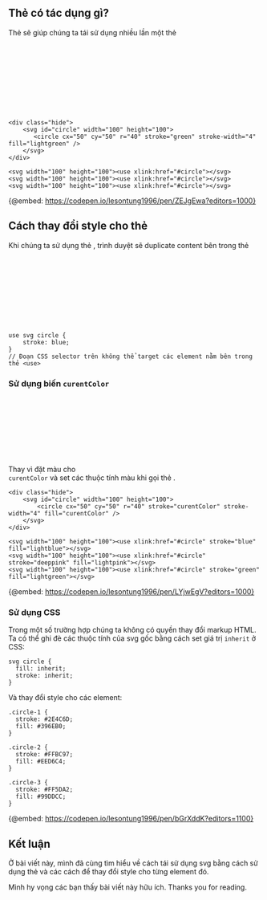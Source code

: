 ## Thẻ <use> có tác dụng gì?
Thẻ <use> sẽ giúp chúng ta tái sử dụng nhiều lần một thẻ <svg>. Bên dưới là một ví dụ: hiển thị 3 hình tròn chỉ với một thẻ <svg>.
    
```
<div class="hide">
    <svg id="circle" width="100" height="100">
       <circle cx="50" cy="50" r="40" stroke="green" stroke-width="4" fill="lightgreen" />
    </svg> 
</div>

<svg width="100" height="100"><use xlink:href="#circle"></svg>
<svg width="100" height="100"><use xlink:href="#circle"></svg>
<svg width="100" height="100"><use xlink:href="#circle"></svg>
```
    
{@embed: https://codepen.io/lesontung1996/pen/ZEJgEwa?editors=1000}
    
## Cách thay đổi style cho thẻ <use>
    
Khi chúng ta sử dụng thẻ <use>, trình duyệt sẽ duplicate content bên trong thẻ <svg> và lưu trữ bản sao đó bên trong Shadow DOM. Chính vì sử dụng Shadow DOM nên việc thay đổi style cho các element trong thẻ <use> trực tiếp bằng CSS sẽ không hoạt động. Ở bài viết này, chúng ta sẽ tìm hiểu những cách để thay đổi style cho từng thẻ <use> riêng biệt.
```
use svg circle {
    stroke: blue;
}
// Đoạn CSS selector trên không thể target các element nằm bên trong thẻ <use>
```
    
### Sử dụng biến `curentColor`
Thay vì đặt màu cho <svg> gốc, mình đặt cho nó giá trị là `curentColor` và set các thuộc tính màu khi gọi thẻ <use>.

```
<div class="hide">
    <svg id="circle" width="100" height="100">
        <circle cx="50" cy="50" r="40" stroke="curentColor" stroke-width="4" fill="curentColor" />
    </svg> 
</div>

<svg width="100" height="100"><use xlink:href="#circle" stroke="blue" fill="lightblue"></svg>
<svg width="100" height="100"><use xlink:href="#circle" stroke="deeppink" fill="lightpink"></svg>
<svg width="100" height="100"><use xlink:href="#circle" stroke="green" fill="lightgreen"></svg>
```
{@embed: https://codepen.io/lesontung1996/pen/LYjwEgV?editors=1000}
    
### Sử dụng CSS
Trong một số trường hợp chúng ta không có quyền thay đổi markup HTML. Ta có thể ghi đè các thuộc tính của svg gốc bằng cách set giá trị `inherit` ở CSS: 
```
svg circle {
  fill: inherit;
  stroke: inherit;
}
```
Và thay đổi style cho các element:
```
.circle-1 {
  stroke: #2E4C6D;
  fill: #396EB0;
}

.circle-2 {
  stroke: #FFBC97;
  fill: #EED6C4;
}

.circle-3 {
  stroke: #FF5DA2;
  fill: #99DDCC;
}
```
{@embed: https://codepen.io/lesontung1996/pen/bGrXddK?editors=1100}
    
## Kết luận
Ở bài viết này, mình đã cùng tìm hiểu về cách tái sử dụng svg bằng cách sử dụng thẻ <use> và các cách để thay đổi style cho từng element đó.

Mình hy vọng các bạn thấy bài viết này hữu ích. Thanks you for reading.